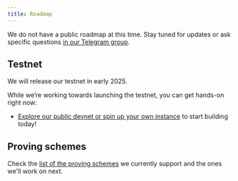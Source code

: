 ```yaml
---
title: Roadmap
---
```


<!-- TODO: Push the team to provide a roadmap. -->

We do not have a public roadmap at this time. Stay tuned for updates or ask specific questions [in our Telegram group](https://t.me/hyle_org).

## Testnet

We will release our testnet in early 2025.
<!-- What will we be able to do that we currently aren't? -->

While we’re working towards launching the testnet, you can get hands-on right now:

- [Explore our public devnet or spin up your own instance](../developers/quickstart/devnet.md) to start building today!

## Proving schemes

Check the [list of the proving schemes](../developers/general-doc/supported-proving-schemes.md) we currently support and the ones we'll work on next.
